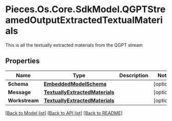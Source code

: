 # Pieces.Os.Core.SdkModel.QGPTStreamedOutputExtractedTextualMaterials
This is all the textually extracted materials from the QGPT stream

## Properties

Name | Type | Description | Notes
------------ | ------------- | ------------- | -------------
**Schema** | [**EmbeddedModelSchema**](EmbeddedModelSchema.md) |  | [optional] 
**Message** | [**TextuallyExtractedMaterials**](TextuallyExtractedMaterials.md) |  | [optional] 
**Workstream** | [**TextuallyExtractedMaterials**](TextuallyExtractedMaterials.md) |  | [optional] 

[[Back to Model list]](../README.md#documentation-for-models) [[Back to API list]](../README.md#documentation-for-api-endpoints) [[Back to README]](../README.md)

